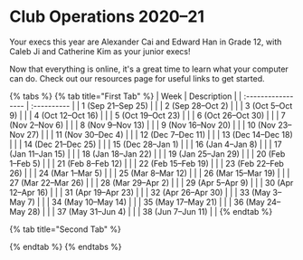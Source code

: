 # Club Operations 2020–21

Your execs this year are Alexander Cai and Edward Han in Grade 12, with Caleb Ji and Catherine Kim as your junior execs!

Now that everything is online, it's a great time to learn what your computer can do. Check out our resources page for useful links to get started.

{% tabs %}
{% tab title="First Tab" %}
| Week               | Description |
| :----------------- | :---------- |
| 1 (Sep 21–Sep 25)  |             |
| 2 (Sep 28–Oct 2)   |             |
| 3 (Oct 5–Oct 9)    |             |
| 4 (Oct 12–Oct 16)  |             |
| 5 (Oct 19–Oct 23)  |             |
| 6 (Oct 26–Oct 30)  |             |
| 7 (Nov 2–Nov 6)    |             |
| 8 (Nov 9–Nov 13)   |             |
| 9 (Nov 16–Nov 20)  |             |
| 10 (Nov 23–Nov 27) |             |
| 11 (Nov 30–Dec 4)  |             |
| 12 (Dec 7–Dec 11)  |             |
| 13 (Dec 14–Dec 18) |             |
| 14 (Dec 21–Dec 25) |             |
| 15 (Dec 28–Jan 1)  |             |
| 16 (Jan 4–Jan 8)   |             |
| 17 (Jan 11–Jan 15) |             |
| 18 (Jan 18–Jan 22) |             |
| 19 (Jan 25–Jan 29) |             |
| 20 (Feb 1–Feb 5)   |             |
| 21 (Feb 8–Feb 12)  |             |
| 22 (Feb 15–Feb 19) |             |
| 23 (Feb 22–Feb 26) |             |
| 24 (Mar 1–Mar 5)   |             |
| 25 (Mar 8–Mar 12)  |             |
| 26 (Mar 15–Mar 19) |             |
| 27 (Mar 22–Mar 26) |             |
| 28 (Mar 29–Apr 2)  |             |
| 29 (Apr 5–Apr 9)   |             |
| 30 (Apr 12–Apr 16) |             |
| 31 (Apr 19–Apr 23) |             |
| 32 (Apr 26–Apr 30) |             |
| 33 (May 3–May 7)   |             |
| 34 (May 10–May 14) |             |
| 35 (May 17–May 21) |             |
| 36 (May 24–May 28) |             |
| 37 (May 31–Jun 4)  |             |
| 38 (Jun 7–Jun 11)  |             |
{% endtab %}

{% tab title="Second Tab" %}

{% endtab %}
{% endtabs %}


